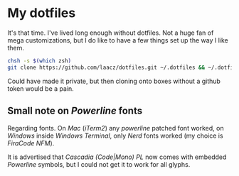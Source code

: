 # My dotfiles 

It's that time. I've lived long enough without dotfiles. Not a huge fan of mega customizations, but I do like to have a few things set up the way I like them.

```bash
chsh -s $(which zsh)
git clone https://github.com/laacz/dotfiles.git ~/.dotfiles && ~/.dotfiles/install.sh 
```

Could have made it private, but then cloning onto boxes without a github token
would be a pain.

## Small note on *Powerline* fonts

Regarding fonts. On *Mac* (*iTerm2*) any *powerline* patched font worked, on *Windows* inside *Windows Terminal*, only *Nerd* fonts worked (my choice is *FiraCode NFM*).

It is advertised that *Cascadia (Code|Mono) PL* now comes with embedded *Powerline* symbols, but I could not get it to work for all glyphs.
